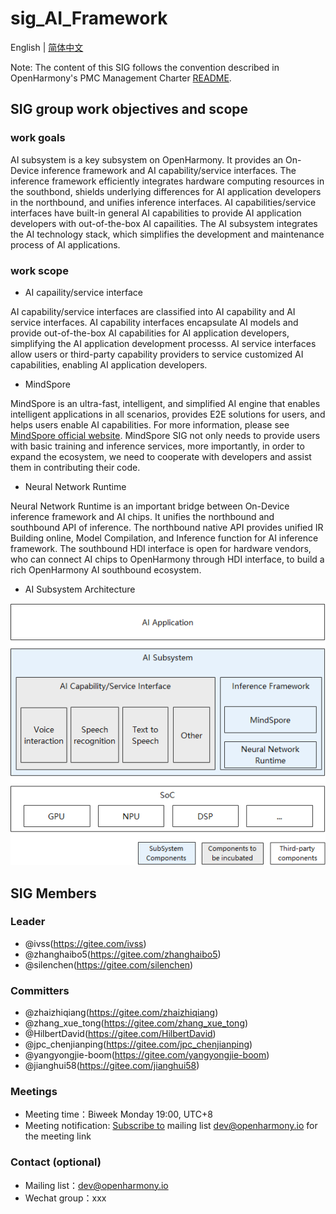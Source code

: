 # sig_AI_Framework

English | [简体中文](./sig_ai_framework_cn.md)

Note: The content of this SIG follows the convention described in OpenHarmony's PMC Management Charter [README](/zh/pmc.md).

## SIG group work objectives and scope

### work goals

AI subsystem is a key subsystem on OpenHarmony. It provides an On-Device inference framework and AI capability/service interfaces. The inference framework efficiently integrates hardware computing resources in the southbond, shields underlying differences for AI application developers in the northbound, and unifies inference interfaces. AI capabilities/service interfaces have built-in general AI capabilities to provide AI application developers with out-of-the-box AI capailities. The AI subsystem integrates the AI technology stack, which simplifies the development and maintenance process of AI applications.

### work scope


- AI capaility/service interface

AI capability/service interfaces are classified into AI capability and AI service interfaces. AI capability interfaces encapsulate AI models and provide out-of-the-box AI capabilities for AI application developers, simplifying the AI application development processs. AI service interfaces allow users or third-party capability providers to service customized AI capabilities, enabling AI application developers.

- MindSpore

MindSpore is an ultra-fast, intelligent, and simplified AI engine that enables intelligent applications in all scenarios, provides E2E solutions for users, and helps users enable AI capabilities. For more information, please see [MindSpore official website](https://www.mindspore.cn/lite). MindSpore SIG not only needs to provide users with basic training and inference services, more importantly, in order to expand the ecosystem, we need to cooperate with developers and assist them in contributing their code.

- Neural Network Runtime

Neural Network Runtime is an important bridge between On-Device inference framework and AI chips. It unifies the northbound and southbound API of inference. The northbound native API provides unified IR Building online, Model Compilation, and Inference function for AI inference framework. The southbound HDI interface is open for hardware vendors, who can connect AI chips to OpenHarmony through HDI interface, to build a rich OpenHarmony AI southbound ecosystem. 

- AI Subsystem Architecture

![figures/ai_framework_arch_en.png](figures/ai_framework_arch_en.png)


## SIG Members

### Leader

- @ivss(https://gitee.com/ivss)
- @zhanghaibo5(https://gitee.com/zhanghaibo5)
- @silenchen(https://gitee.com/silenchen)

### Committers

- @zhaizhiqiang(https://gitee.com/zhaizhiqiang)
- @zhang_xue_tong(https://gitee.com/zhang_xue_tong)
- @HilbertDavid(https://gitee.com/HilbertDavid)
- @jpc_chenjianping(https://gitee.com/jpc_chenjianping)
- @yangyongjie-boom(https://gitee.com/yangyongjie-boom)
- @jianghui58(https://gitee.com/jianghui58)

 ### Meetings
 - Meeting time：Biweek Monday 19:00, UTC+8
 - Meeting notification: [Subscribe to](https://lists.openatom.io/postorius/lists/dev.openharmony.io) mailing list dev@openharmony.io for the meeting link

### Contact (optional)

- Mailing list：dev@openharmony.io
- Wechat group：xxx
